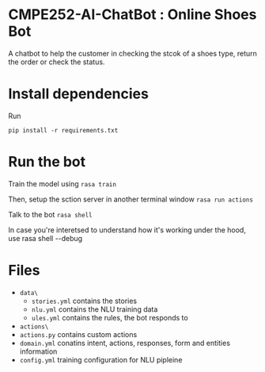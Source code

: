 # CMPE252-AI-ChatBot : Online Shoes Bot

A chatbot to help the customer in checking the stcok of a shoes type, return the order or check the status.


# Install dependencies
Run

```
pip install -r requirements.txt
```

# Run the bot

Train the model using  ```rasa train```

Then, setup the sction server in another terminal window 
```rasa run actions```

Talk to the bot
```rasa shell```

In case you're interetsed to understand how it's working under the hood, use rasa shell --debug


# Files
  - `data\`
    - `stories.yml` contains the stories
    - `nlu.yml` contains the NLU training data
    - `ules.yml` contains the rules, the bot responds to
  - `actions\`
   - `actions.py` contains custom actions
  - `domain.yml` conatins intent, actions, responses, form and entities information
  - `config.yml` training configuration for NLU pipleine
